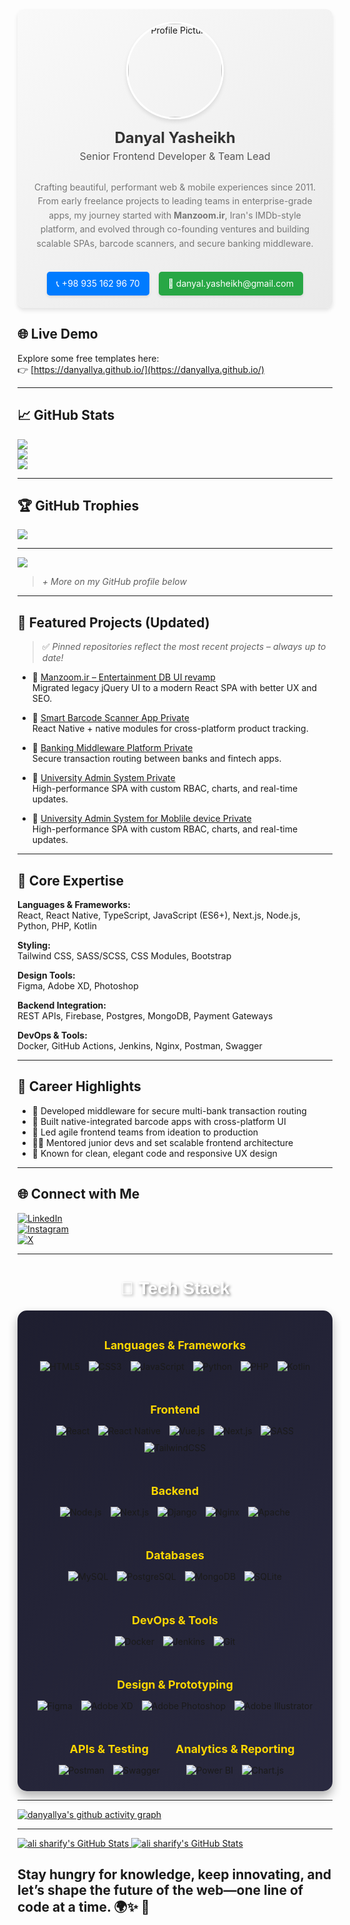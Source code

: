 
<div align="center">
  <div style="display: flex; flex-direction: column; align-items: center; padding: 20px; border-radius: 10px; background: linear-gradient(145deg, #f9f9f9, #eaeaea); box-shadow: 0 4px 6px rgba(0, 0, 0, 0.1)">
  
  <img src="https://avatars.githubusercontent.com/u/154216275?v=4" alt="Profile Picture" style="width: 150px; height: 150px; border-radius: 50%; object-fit: cover; border: 3px solid #fff; box-shadow: 0 4px 6px rgba(0, 0, 0, 0.1);" />

  <h1 style="margin: 15px 0 5px; font-size: 24px; font-weight: bold; color: #333;">Danyal Yasheikh</h1>

  <p style="margin: 0 0 15px; font-size: 16px; color: #555;">Senior Frontend Developer & Team Lead</p>

  <p style="text-align: center; font-size: 14px; color: #777; line-height: 1.6; max-width: 600px;">
      Crafting beautiful, performant web & mobile experiences since 2011. From early freelance projects to leading teams in enterprise-grade apps, my journey started with <strong>Manzoom.ir</strong>, Iran's IMDb-style platform, and evolved through co-founding ventures and building scalable SPAs, barcode scanners, and secure banking middleware.
    </p>

 
  <div style="margin-top: 20px; display: flex; gap: 15px;">
      <a href="tel:+989351629670" style="text-decoration: none; color: #fff; background: #007BFF; padding: 10px 15px; border-radius: 5px; font-size: 14px; box-shadow: 0 2px 4px rgba(0, 0, 0, 0.1);">📞 +98 935 162 96 70</a>
      <a href="mailto:danyal.yasheikh@gmail.com" style="text-decoration: none; color: #fff; background: #28A745; padding: 10px 15px; border-radius: 5px; font-size: 14px; box-shadow: 0 2px 4px rgba(0, 0, 0, 0.1);">📧 danyal.yasheikh@gmail.com</a>
    </div>
  </div>
</div>

## 🌐 Live Demo
Explore some free templates here:  
👉 [https://danyallya.github.io/](https://danyallya.github.io/)
<!--

# 💫 About Me
🎯 **Senior Frontend Developer & Team Lead**  
Crafting beautiful, performant web & mobile experiences since 2011.

From early freelance projects to leading teams in enterprise-grade apps, my journey started with **Manzoom.ir**, Iran's IMDb-style platform, and evolved through co-founding ventures and building scalable SPAs, barcode scanners, and secure banking middleware.

With 14+ years of experience, I specialize in **React**, **TypeScript**, and **performance-driven UIs**, with a passion for clean code, mentoring, and delivering real value to users.

# Contact Information

Phone: +98 935 162 96 70

Email: danyal.yasheikh@gmail.com  --- -->


---

## 📈 GitHub Stats
![](https://github-readme-stats.vercel.app/api?username=danyallya&theme=tokyonight&hide_border=true)<br/>
![](https://streak-stats.demolab.com/?user=danyallya&theme=tokyonight&hide_border=true)<br/>
![](https://github-readme-stats.vercel.app/api/top-langs/?username=danyallya&theme=tokyonight&hide_border=true&layout=compact)

---

## 🏆 GitHub Trophies
![](https://github-profile-trophy.vercel.app/?username=danyallya&theme=darkhub&no-frame=true&margin-w=8)

---

[![](https://visitcount.itsvg.in/api?id=danyallya&icon=0&color=0)](https://visitcount.itsvg.in)

<!-- Built with 💙 using GPRM: https://gprm.itsvg.in -->

> *+ More on my GitHub profile below*

---

## 🚀 Featured Projects (Updated)
> ✅ *Pinned repositories reflect the most recent projects – always up to date!*

- 🔹 [Manzoom.ir – Entertainment DB UI revamp](manzoom.ir)  
  Migrated legacy jQuery UI to a modern React SPA with better UX and SEO.

- 🔹 [Smart Barcode Scanner App  Private](https://github.com/danyallya/BarezPakhshCameraScan)  
  React Native + native modules for cross-platform product tracking.

- 🔹 [Banking Middleware Platform Private](https://github.com/danyallya/BarezPakhshPosMellat)  
  Secure transaction routing between banks and fintech apps.

- 🔹 [University Admin System Private](https://github.com/danyallya/p4rt-master)  
  High-performance SPA with custom RBAC, charts, and real-time updates.
  
- 🔹 [University Admin System for Moblile device Private](https://github.com/danyallya/p4rt-mobile)  
  High-performance SPA with custom RBAC, charts, and real-time updates.

---

## 🧠 Core Expertise
**Languages & Frameworks:**  
React, React Native, TypeScript, JavaScript (ES6+), Next.js, Node.js, Python, PHP, Kotlin

**Styling:**  
Tailwind CSS, SASS/SCSS, CSS Modules, Bootstrap

**Design Tools:**  
Figma, Adobe XD, Photoshop

**Backend Integration:**  
REST APIs, Firebase, Postgres, MongoDB, Payment Gateways

**DevOps & Tools:**  
Docker, GitHub Actions, Jenkins, Nginx, Postman, Swagger

---

## 🏅 Career Highlights
- 🏦 Developed middleware for secure multi-bank transaction routing  
- 📱 Built native-integrated barcode apps with cross-platform UI  
- 🚀 Led agile frontend teams from ideation to production  
- 🧑‍🏫 Mentored junior devs and set scalable frontend architecture  
- 🎨 Known for clean, elegant code and responsive UX design

---

## 🌐 Connect with Me
[![LinkedIn](https://img.shields.io/badge/LinkedIn-%230077B5.svg?logo=linkedin&logoColor=white)](https://linkedin.com/in/danyal-yasheikh-akbari-297085b1)  
[![Instagram](https://img.shields.io/badge/Instagram-%23E4405F.svg?logo=Instagram&logoColor=white)](https://instagram.com/danyal_y_s)  
[![X](https://img.shields.io/badge/X-%23000000.svg?logo=X&logoColor=white)](https://x.com/DanyalYasheikh)


---

<div align="center">
  <h1 style="color: #fff; font-family: Arial, sans-serif; text-shadow: 2px 2px 4px rgba(0, 0, 0, 0.5);">🧰 Tech Stack</h1>
  <div style="display: flex; flex-wrap: wrap; justify-content: center; gap: 20px; padding: 20px; background: linear-gradient(135deg, #1e1e2f, #2a2a40); border-radius: 15px; box-shadow: 0 8px 15px rgba(0, 0, 0, 0.3);">
    <div style="text-align: center;">
      <h3 style="color: #FFD700; font-size: 18px; margin-bottom: 10px;">Languages & Frameworks</h3>
      <img src="https://img.shields.io/badge/html5-E34F26?style=flat&logo=html5&logoColor=white" alt="HTML5" style="margin: 5px; transition: transform 0.3s;">
      <img src="https://img.shields.io/badge/css3-1572B6?style=flat&logo=css3&logoColor=white" alt="CSS3" style="margin: 5px; transition: transform 0.3s;">
      <img src="https://img.shields.io/badge/javascript-F7DF1E?style=flat&logo=javascript&logoColor=black" alt="JavaScript" style="margin: 5px; transition: transform 0.3s;">
      <img src="https://img.shields.io/badge/python-3776AB?style=flat&logo=python&logoColor=white" alt="Python" style="margin: 5px; transition: transform 0.3s;">
      <img src="https://img.shields.io/badge/php-777BB4?style=flat&logo=php&logoColor=white" alt="PHP" style="margin: 5px; transition: transform 0.3s;">
      <img src="https://img.shields.io/badge/kotlin-7F52FF?style=flat&logo=kotlin&logoColor=white" alt="Kotlin" style="margin: 5px; transition: transform 0.3s;">
    </div>

  <div style="text-align: center;">
      <h3 style="color: #FFD700; font-size: 18px; margin-bottom: 10px;">Frontend</h3>
      <img src="https://img.shields.io/badge/react-61DAFB?style=flat&logo=react&logoColor=black" alt="React" style="margin: 5px; transition: transform 0.3s;">
      <img src="https://img.shields.io/badge/react_native-61DAFB?style=flat&logo=react&logoColor=black" alt="React Native" style="margin: 5px; transition: transform 0.3s;">
      <img src="https://img.shields.io/badge/vue.js-4FC08D?style=flat&logo=vuedotjs&logoColor=white" alt="Vue.js" style="margin: 5px; transition: transform 0.3s;">
      <img src="https://img.shields.io/badge/next.js-black?style=flat&logo=next.js&logoColor=white" alt="Next.js" style="margin: 5px; transition: transform 0.3s;">
      <img src="https://img.shields.io/badge/SASS-CC6699?style=flat&logo=SASS&logoColor=white" alt="SASS" style="margin: 5px; transition: transform 0.3s;">
      <img src="https://img.shields.io/badge/tailwindcss-38B2AC?style=flat&logo=tailwind-css&logoColor=white" alt="TailwindCSS" style="margin: 5px; transition: transform 0.3s;">
    </div>

  <div style="text-align: center;">
      <h3 style="color: #FFD700; font-size: 18px; margin-bottom: 10px;">Backend</h3>
      <img src="https://img.shields.io/badge/node.js-339933?style=flat&logo=node.js&logoColor=white" alt="Node.js" style="margin: 5px; transition: transform 0.3s;">
      <img src="https://img.shields.io/badge/next.js-black?style=flat&logo=next.js&logoColor=white" alt="Next.js" style="margin: 5px; transition: transform 0.3s;">
      <img src="https://img.shields.io/badge/django-092E20?style=flat&logo=django&logoColor=white" alt="Django" style="margin: 5px; transition: transform 0.3s;">
      <img src="https://img.shields.io/badge/nginx-009639?style=flat&logo=nginx&logoColor=white" alt="Nginx" style="margin: 5px; transition: transform 0.3s;">
      <img src="https://img.shields.io/badge/apache-D42029?style=flat&logo=apache&logoColor=white" alt="Apache" style="margin: 5px; transition: transform 0.3s;">
    </div>

  <div style="text-align: center;">
      <h3 style="color: #FFD700; font-size: 18px; margin-bottom: 10px;">Databases</h3>
      <img src="https://img.shields.io/badge/mysql-4479A1?style=flat&logo=mysql&logoColor=white" alt="MySQL" style="margin: 5px; transition: transform 0.3s;">
      <img src="https://img.shields.io/badge/postgresql-316192?style=flat&logo=postgresql&logoColor=white" alt="PostgreSQL" style="margin: 5px; transition: transform 0.3s;">
      <img src="https://img.shields.io/badge/mongodb-47A248?style=flat&logo=mongodb&logoColor=white" alt="MongoDB" style="margin: 5px; transition: transform 0.3s;">
      <img src="https://img.shields.io/badge/sqlite-07405E?style=flat&logo=sqlite&logoColor=white" alt="SQLite" style="margin: 5px; transition: transform 0.3s;">
    </div>

   <div style="text-align: center;">
      <h3 style="color: #FFD700; font-size: 18px; margin-bottom: 10px;">DevOps & Tools</h3>
      <img src="https://img.shields.io/badge/docker-2496ED?style=flat&logo=docker&logoColor=white" alt="Docker" style="margin: 5px; transition: transform 0.3s;">
      <img src="https://img.shields.io/badge/jenkins-D24939?style=flat&logo=jenkins&logoColor=white" alt="Jenkins" style="margin: 5px; transition: transform 0.3s;">
      <img src="https://img.shields.io/badge/git-F05032?style=flat&logo=git&logoColor=white" alt="Git" style="margin: 5px; transition: transform 0.3s;">
    </div>

  <div style="text-align: center;">
      <h3 style="color: #FFD700; font-size: 18px; margin-bottom: 10px;">Design & Prototyping</h3>
      <img src="https://img.shields.io/badge/figma-F24E1E?style=flat&logo=figma&logoColor=white" alt="Figma" style="margin: 5px; transition: transform 0.3s;">
      <img src="https://img.shields.io/badge/adobe_xd-470137?style=flat&logo=adobe-xd&logoColor=white" alt="Adobe XD" style="margin: 5px; transition: transform 0.3s;">
      <img src="https://img.shields.io/badge/photoshop-31A8FF?style=flat&logo=adobe-photoshop&logoColor=white" alt="Adobe Photoshop" style="margin: 5px; transition: transform 0.3s;">
      <img src="https://img.shields.io/badge/illustrator-FF9A00?style=flat&logo=adobe-illustrator&logoColor=white" alt="Adobe Illustrator" style="margin: 5px; transition: transform 0.3s;">
    </div>

   <div style="text-align: center;">
      <h3 style="color: #FFD700; font-size: 18px; margin-bottom: 10px;">APIs & Testing</h3>
      <img src="https://img.shields.io/badge/postman-FF6C37?style=flat&logo=postman&logoColor=white" alt="Postman" style="margin: 5px; transition: transform 0.3s;">
      <img src="https://img.shields.io/badge/swagger-85EA2D?style=flat&logo=swagger&logoColor=white" alt="Swagger" style="margin: 5px; transition: transform 0.3s;">
    </div>

  <div style="text-align: center;">
      <h3 style="color: #FFD700; font-size: 18px; margin-bottom: 10px;">Analytics & Reporting</h3>
      <img src="https://img.shields.io/badge/power_bi-F2C811?style=flat&logo=powerbi&logoColor=black" alt="Power BI" style="margin: 5px; transition: transform 0.3s;">
      <img src="https://img.shields.io/badge/chart.js-F5788D?style=flat&logo=chart.js&logoColor=white" alt="Chart.js" style="margin: 5px; transition: transform 0.3s;">
    </div>
  </div>
</div>


---

[![danyallya's github activity graph](https://github-readme-activity-graph.vercel.app/graph?username=danyallya&theme=github-compact)](https://github.com/ashutosh00710/github-readme-activity-graph)


---
<a href="https://github.com/danyallya">
  <img  src="https://github-readme-stats.vercel.app/api?username=danyallya&show_icons=true&line_height=30&count_private=true&title_color=ab72c0&text_color=ab72c0&icon_color=6aa6f8&bg_color=22272e" alt="ali sharify's GitHub Stats" />
</a>

<a href="https://github.com/danyallya">
  <img  src="https://github-readme-stats.vercel.app/api/top-langs/?username=danyallya&hide=&langs_count=50&title_color=ab72c0&text_color=ab72c0&icon_color=6aa6f8&bg_color=22272e" alt="ali sharify's GitHub Stats" />
</a>


## Stay hungry for knowledge, keep innovating, and let’s shape the future of the web—one line of code at a time. 🌍✨ 🚀
<!--
## 🚀 Top Projects:

### ⚙️ [RuleEngine](https://github.com/pouya-heydarabadi/RuleEngine)
**Description**: A dynamic rule engine designed to evaluate business logic and automate decision-making processes based on various inputs. Built with **.NET Core** and focuses on high flexibility and scalability.

**Stats**:
- **Stars**: ![GitHub Stars](https://img.shields.io/github/stars/pouya-heydarabadi/RuleEngine?style=social)
- **Forks**: ![GitHub Forks](https://img.shields.io/github/forks/pouya-heydarabadi/RuleEngine?style=social)
- **Open Issues**: ![Open Issues](https://img.shields.io/github/issues/pouya-heydarabadi/RuleEngine?style=social)
- **Pull Requests**: ![Pull Requests](https://img.shields.io/github/issues-pr/pouya-heydarabadi/RuleEngine?style=social)

---

### 🌌 [SpaceBase-Architecture](https://github.com/pouya-heydarabadi/SpaceBase-Architecture)
**Description**: A cloud-native microservices architecture designed to handle large-scale systems, incorporating components like identity management, catalog services, and order placement.

**Stats**:
- **Stars**: ![GitHub Stars](https://img.shields.io/github/stars/pouya-heydarabadi/SpaceBase-Architecture?style=social)
- **Forks**: ![GitHub Forks](https://img.shields.io/github/forks/pouya-heydarabadi/SpaceBase-Architecture?style=social)
- **Open Issues**: ![Open Issues](https://img.shields.io/github/issues/pouya-heydarabadi/SpaceBase-Architecture?style=social)
- **Pull Requests**: ![Pull Requests](https://img.shields.io/github/issues-pr/pouya-heydarabadi/SpaceBase-Architecture?style=social)

---

### 🧠 [ObjectDetection-Service](https://github.com/pouya-heydarabadi/ObjectDetection-Service)
**Description**: Object Detection API for identifying objects in images using deep learning models with **TensorFlow** and **PyTorch**.

**Stats**:
- **Stars**: ![GitHub Stars](https://img.shields.io/github/stars/pouya-heydarabadi/ObjectDetection-Service?style=social)
- **Forks**: ![GitHub Forks](https://img.shields.io/github/forks/pouya-heydarabadi/ObjectDetection-Service?style=social)
- **Open Issues**: ![Open Issues](https://img.shields.io/github/issues/pouya-heydarabadi/ObjectDetection-Service?style=social)
- **Pull Requests**: ![Pull Requests](https://img.shields.io/github/issues-pr/pouya-heydarabadi/ObjectDetection-Service?style=social)

---

### 🔍 [Search-Service](https://github.com/pouya-heydarabadi/Search-Service)
**Description**: A microservice that implements a search functionality for distributed systems, optimized for fast, efficient search across multiple datasets.

**Stats**:
- **Stars**: ![GitHub Stars](https://img.shields.io/github/stars/pouya-heydarabadi/Search-Service?style=social)
- **Forks**: ![GitHub Forks](https://img.shields.io/github/forks/pouya-heydarabadi/Search-Service?style=social)
- **Open Issues**: ![Open Issues](https://img.shields.io/github/issues/pouya-heydarabadi/Search-Service?style=social)
- **Pull Requests**: ![Pull Requests](https://img.shields.io/github/issues-pr/pouya-heydarabadi/Search-Service?style=social)

---

### 🛒 [EShop_MicroService](https://github.com/pouya-heydarabadi/EShop_MicroService)
**Description**: E-commerce microservice built with **.NET Core** and **ASP.NET**, including features like order handling, product catalogs, and payment gateway integration.

**Stats**:
- **Stars**: ![GitHub Stars](https://img.shields.io/github/stars/pouya-heydarabadi/EShop_MicroService?style=social)
- **Forks**: ![GitHub Forks](https://img.shields.io/github/forks/pouya-heydarabadi/EShop_MicroService?style=social)
- **Open Issues**: ![Open Issues](https://img.shields.io/github/issues/pouya-heydarabadi/EShop_MicroService?style=social)
- **Pull Requests**: ![Pull Requests](https://img.shields.io/github/issues-pr/pouya-heydarabadi/EShop_MicroService?style=social)

--- -->
